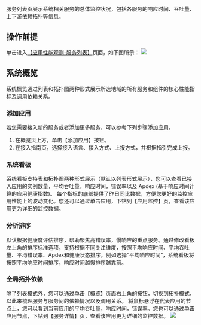 服务列表页展示系统相关服务的总体监控状况，包括各服务的响应时间、吞吐量、上下游依赖拓扑等信息。

## 操作前提
单击进入[【应用性能观测-服务列表】](https://console.cloud.tencent.com/apm/monitor/system)页面，如下图所示：
![](https://main.qcloudimg.com/raw/c163c4e9713cd0484c0b3bc808cf4eed.png)

## 系统概览
系统概览通过列表和拓扑图两种形式展示所选地域的所有服务和组件的核心性能指标及调用依赖关系。

### 添加应用
若您需要接入新的服务或者添加更多服务，可以参考下列步骤添加应用。
1. 在概览页上方，单击【添加应用】按钮。
2. 在接入指南页，选择接入语言、接入方式、上报方式，并根据指引完成上报。

### 系统看板
系统看板支持表和拓扑图两种形式展示（默认以列表形式展示），您可以查看已接入应用的实例数量，平均吞吐量，响应时间，错误率以及 Apdex (基于响应时间计算的应用健康指数)。
每个指标的底部提供了昨日同比数据，方便您更好的监控应用性能上的波动变化。您还可以通过单击应用，下钻到【应用监控】页，查看该应用更为详细的监控数据。

### 分析排序
默认根据健康度评估排序，帮助聚焦高错误率，慢响应的重点服务。通过修改看板左上角的排序标准选项，支持根据不同关注维度，按照平均响应时间、平均吞吐量、平均错误率、Apdex和健康状态排序。例如选择“平均响应时间”，系统看板将按照平均响应时间排序，响应时间越慢排序越靠前。

### 全局拓扑依赖
除了列表模式外，您可以通过单击【概览】页面右上角的按钮，切换到拓扑模式，以此来梳理服务与服务间的依赖情况以及调用关系。
将鼠标悬浮在代表应用的节点上，您可以看到当前应用的平均吞吐量，响应时间，错误率。您也可以通过单击应用节点，下钻到【服务详情】页，查看该应用更为详细的监控数据。
![](https://main.qcloudimg.com/raw/b6047d30d27e229925f95bd4d897614e.png)
